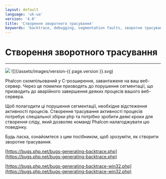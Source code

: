```yaml
---
layout: default
language: 'uk-ua'
version: '4.0'
title: 'Створення зворотного трасування'
keywords: 'backtrace, debugging, segmentation faults, зворотне трасування, відлагодження, виловлювання помилок'
---
```


# Створення зворотного трасування
- - -
![](/assets/images/document-status-stable-success.svg) ![](/assets/images/version-{{ page.version }}.svg)

Phalcon скомпільований у C-розширення, завантажене на ваш веб-сервер. Через це помилки призводять до порушення сегментації, що призводить до аварійного завершення деяких процесів вашого веб-сервера.

Щоб полагодити ці порушення сегментації, необхідне відстеження активності процесів. Створення трасування активності процесів потребує спеціальної збірки php та потрібно зробити деякі кроки для створення сліду, який дозволяє команді Phalcon налагоджувати цю поведінку.

Будь ласка, ознайомтеся з цим посібником, щоб зрозуміти, як створити зворотне трасування.

[https://bugs.php.net/bugs-generating-backtrace.php](https://bugs.php.net/bugs-generating-backtrace.php)

[https://bugs.php.net/bugs-generating-backtrace-win32.php](https://bugs.php.net/bugs-generating-backtrace-win32.php)

